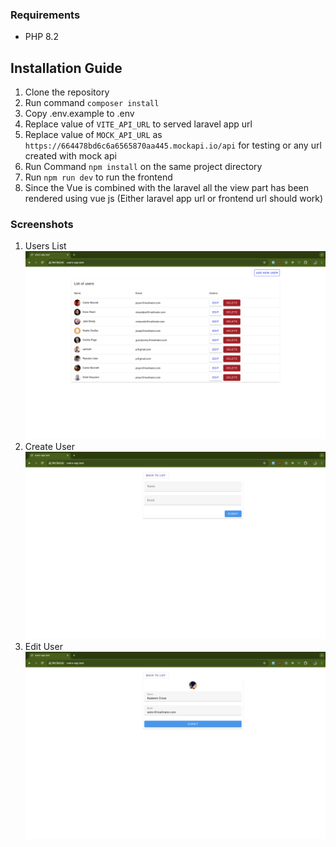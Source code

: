 ### Requirements
- PHP 8.2

## Installation Guide
1. Clone the repository
2. Run command `composer install`
3. Copy .env.example to .env
4. Replace value of `VITE_API_URL` to served laravel app url
5. Replace value of `MOCK_API_URL` as `https://664478bd6c6a6565870aa445.mockapi.io/api` for testing or any url created with mock api
5. Run Command `npm install` on the same project directory
6. Run `npm run dev` to run the frontend
7. Since the Vue is combined with the laravel all the view part has 
been rendered using vue js (Either laravel app url or frontend url should work)


### Screenshots
1. Users List
![List of users](/public/screenshots/list.png)
2. Create User
![Create user](/public/screenshots/create.png)
3. Edit User
![Edit user](/public/screenshots/edit.png)

